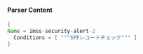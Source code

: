 #### Parser Content
```Java
{
Name = imss-security-alert-2
  Conditions = [ """SPFレコードチェック""" ]
}
```